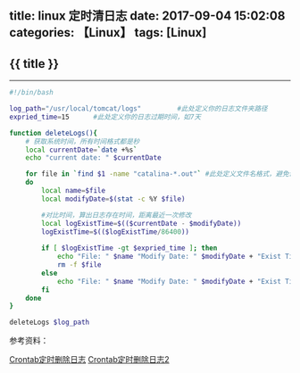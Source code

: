title: linux 定时清日志
date: 2017-09-04 15:02:08
categories: 【Linux】
tags: [Linux]
---
## {{ title }} ##

---

```bash
#!/bin/bash

log_path="/usr/local/tomcat/logs"         #此处定义你的日志文件夹路径
expried_time=15      #此处定义你的日志过期时间，如7天

function deleteLogs(){
    # 获取系统时间，所有时间格式都是秒
    local currentDate=`date +%s`
    echo "current date: " $currentDate

    for file in `find $1 -name "catalina-*.out"` #此处定义文件名格式，避免误删
    do  
        local name=$file
        local modifyDate=$(stat -c %Y $file)

        #对比时间，算出日志存在时间，距离最近一次修改
        local logExistTime=$(($currentDate - $modifyDate))
        logExistTime=$(($logExistTime/86400))
    
        if [ $logExistTime -gt $expried_time ]; then
            echo "File: " $name "Modify Date: " $modifyDate + "Exist Time: " $logExistTime + "Delete: yes"
            rm -f $file
        else
            echo "File: " $name "Modify Date: " $modifyDate + "Exist Time: " $logExistTime + "Delete: no"
        fi  
    done
}

deleteLogs $log_path
```


参考资料：

[Crontab定时删除日志](http://www.cnblogs.com/KevinSong/p/3816981.html)
[Crontab定时删除日志2](http://blog.csdn.net/taiyang1987912/article/details/43018505)

